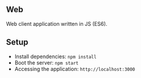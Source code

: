 ## Web

Web client application written in JS (ES6).

## Setup

* Install dependencies: `npm install`
* Boot the server: `npm start`
* Accessing the application: `http://localhost:3000`
